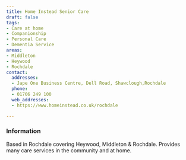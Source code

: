 ```yaml
---
title: Home Instead Senior Care
draft: false
tags:
- Care at home
- Companionship
- Personal Care
- Dementia Service
areas:
- Middleton
- Heywood
- Rochdale
contact:
  addresses:
  - Jape One Business Centre, Dell Road, Shawclough,Rochdale
  phone:
  - 01706 249 100
  web_addresses:
  - https://www.homeinstead.co.uk/rochdale

---
```


### Information
Based in Rochdale covering Heywood, Middleton & Rochdale.
Provides many care services in the community and at home.
